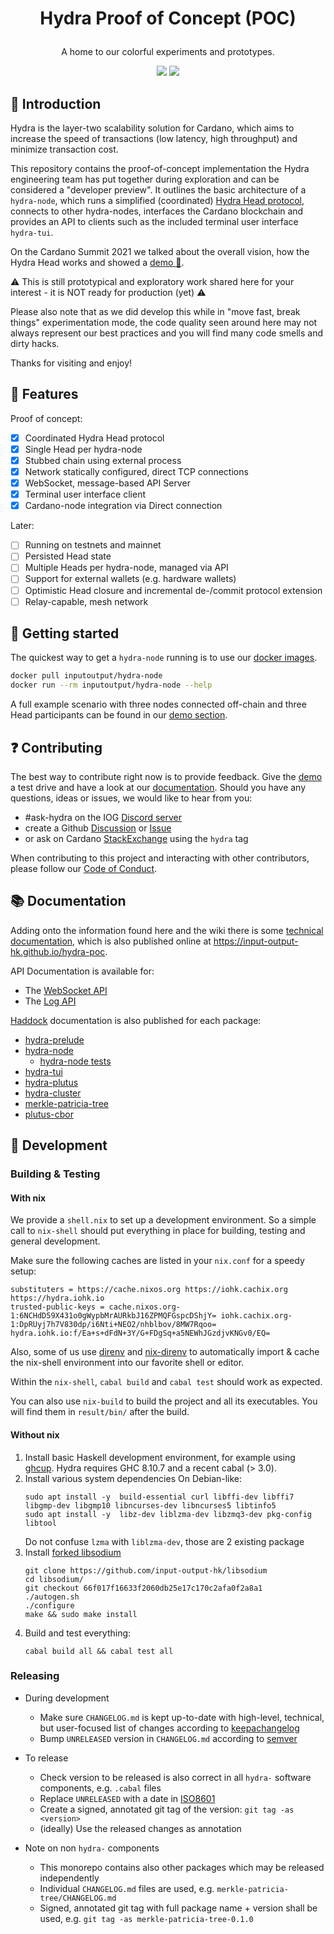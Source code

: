 # <p align="center">Hydra Proof of Concept (POC)</p>

<div align="center">
  <p>A home to our colorful experiments and prototypes.</p>
  <a href='https://github.com/input-output-hk/hydra-poc/actions'><img src="https://img.shields.io/github/workflow/status/input-output-hk/hydra-poc/CI?label=Tests&style=for-the-badge" /></a>
  <a href='https://hub.docker.com/r/inputoutput/hydra-node/tags'><img src="https://img.shields.io/github/workflow/status/input-output-hk/hydra-poc/Docker?label=Docker&style=for-the-badge" /></a>
</div>

## :sunrise_over_mountains: Introduction

Hydra is the layer-two scalability solution for Cardano, which aims to increase
the speed of transactions (low latency, high throughput) and minimize
transaction cost.

This repository contains the proof-of-concept implementation the Hydra
engineering team has put together during exploration and can be considered a
"developer preview". It outlines the basic architecture of a `hydra-node`, which
runs a simplified (coordinated) [Hydra Head
protocol](https://eprint.iacr.org/2020/299.pdf), connects to other hydra-nodes,
interfaces the Cardano blockchain and provides an API to clients such as the
included terminal user interface `hydra-tui`.

On the Cardano Summit 2021 we talked about the overall vision, how the Hydra Head
works and showed a [demo :movie_camera:](https://summit.cardano.org/sessions/hydra-the-multi-headed-scalability-protocol).

:warning: This is still prototypical and exploratory work shared here for your
interest - it is NOT ready for production (yet) :warning:

Please also note that as we did develop this while in "move fast, break things"
experimentation mode, the code quality seen around here may not always represent
our best practices and you will find many code smells and dirty hacks.

Thanks for visiting and enjoy!

## :rainbow: Features

Proof of concept:
- [x] Coordinated Hydra Head protocol
- [x] Single Head per hydra-node
- [x] Stubbed chain using external process
- [x] Network statically configured, direct TCP connections
- [x] WebSocket, message-based API Server
- [x] Terminal user interface client
- [x] Cardano-node integration via Direct connection

Later:
- [ ] Running on testnets and mainnet
- [ ] Persisted Head state
- [ ] Multiple Heads per hydra-node, managed via API
- [ ] Support for external wallets (e.g. hardware wallets)
- [ ] Optimistic Head closure and incremental de-/commit protocol extension
- [ ] Relay-capable, mesh network

## :rocket: Getting started

The quickest way to get a `hydra-node` running is to use our [docker
images](https://hub.docker.com/r/inputoutput/hydra-node/tags).

```sh
docker pull inputoutput/hydra-node
docker run --rm inputoutput/hydra-node --help
```

A full example scenario with three nodes connected off-chain and three Head
participants can be found in our [demo section](./demo).

## :question: Contributing

The best way to contribute right now is to provide feedback. Give the
[demo](./demo) a test drive and have a look at our [documentation](./docs).
Should you have any questions, ideas or issues, we would like to hear from you:

- #ask-hydra on the IOG [Discord server](https://discord.gg/Qq5vNTg9PT)
- create a Github [Discussion](https://github.com/input-output-hk/hydra-poc/discussions) or [Issue](https://github.com/input-output-hk/hydra-poc/issues/new)
- or ask on Cardano [StackExchange](https://cardano.stackexchange.com/) using the `hydra` tag

When contributing to this project and interacting with other contributors, please follow our [Code of Conduct](./CODE-OF-CONDUCT.md).

## :books: Documentation

Adding onto the information found here and the wiki there is some [technical
documentation](./docs), which is also published online at
https://input-output-hk.github.io/hydra-poc.

API Documentation is available for:
* The [WebSocket API](https://input-output-hk.github.io/json-schema-viewer/#/view?url=https://raw.githubusercontent.com/input-output-hk/hydra-poc/master/hydra-node/json-schemas/api.yaml)
* The [Log API](https://input-output-hk.github.io/json-schema-viewer/#/view?url=https://raw.githubusercontent.com/input-output-hk/hydra-poc/master/hydra-node/json-schemas/logs.yaml)

[Haddock](https://www.haskell.org/haddock/) documentation is also published for each package:
* [hydra-prelude](https://input-output-hk.github.io/hydra-poc/haddock/hydra-prelude/index.html)
* [hydra-node](https://input-output-hk.github.io/hydra-poc/haddock/hydra-node/index.html)
    * [hydra-node tests](https://input-output-hk.github.io/hydra-poc/haddock/hydra-node/tests/index.html)
* [hydra-tui](https://input-output-hk.github.io/hydra-poc/haddock/hydra-tui/index.html)
* [hydra-plutus](https://input-output-hk.github.io/hydra-poc/haddock/hydra-plutus/index.html)
* [hydra-cluster](https://input-output-hk.github.io/hydra-poc/haddock/hydra-cluster/index.html)
* [merkle-patricia-tree](https://input-output-hk.github.io/hydra-poc/haddock/merkle-patricia-tree/index.html)
* [plutus-cbor](https://input-output-hk.github.io/hydra-poc/haddock/plutus-cbor/index.html)

## :wrench: Development

### Building & Testing

#### With nix

We provide a `shell.nix` to set up a development environment. So a simple call
to `nix-shell` should put everything in place for building, testing and
general development.

Make sure the following caches are listed in your `nix.conf` for a speedy setup:

```
substituters = https://cache.nixos.org https://iohk.cachix.org https://hydra.iohk.io
trusted-public-keys = cache.nixos.org-1:6NCHdD59X431o0gWypbMrAURkbJ16ZPMQFGspcDShjY= iohk.cachix.org-1:DpRUyj7h7V830dp/i6Nti+NEO2/nhblbov/8MW7Rqoo= hydra.iohk.io:f/Ea+s+dFdN+3Y/G+FDgSq+a5NEWhJGzdjvKNGv0/EQ=
```

Also, some of us use [direnv](https://direnv.net/) and
[nix-direnv](https://github.com/nix-community/nix-direnv) to automatically
import & cache the nix-shell environment into our favorite shell or editor.

Within the `nix-shell`, `cabal build` and `cabal test` should work as expected.

You can also use `nix-build` to build the project and all its executables. You
will find them in `result/bin/` after the build.

#### Without nix

1. Install basic Haskell development environment, for example using [ghcup](https://www.haskell.org/ghcup/install/). Hydra requires GHC 8.10.7 and a recent cabal (> 3.0).
2. Install various system dependencies
   On Debian-like:
   ```
   sudo apt install -y  build-essential curl libffi-dev libffi7 libgmp-dev libgmp10 libncurses-dev libncurses5 libtinfo5
   sudo apt install -y  libz-dev liblzma-dev libzmq3-dev pkg-config libtool
   ```
   Do not confuse `lzma` with `liblzma-dev`, those are 2 existing package
3. Install [forked libsodium](https://github.com/input-output-hk/libsodium)
   ```
   git clone https://github.com/input-output-hk/libsodium
   cd libsodium/
   git checkout 66f017f16633f2060db25e17c170c2afa0f2a8a1
   ./autogen.sh
   ./configure
   make && sudo make install
   ```
4. Build and test everything:
   ```
   cabal build all && cabal test all
   ```

### Releasing

* During development
  + Make sure `CHANGELOG.md` is kept up-to-date with high-level, technical, but user-focused list of changes according to [keepachangelog](https://keepachangelog.com/en/1.0.0/)
  + Bump `UNRELEASED` version in `CHANGELOG.md` according to [semver](https://semver.org/)

* To release
  + Check version to be released is also correct in all `hydra-` software components, e.g. `.cabal` files
  + Replace `UNRELEASED` with a date in [ISO8601](https://en.wikipedia.org/wiki/ISO_8601)
  + Create a signed, annotated git tag of the version: `git tag -as <version>`
  + (ideally) Use the released changes as annotation

* Note on non `hydra-` components
  + This monorepo contains also other packages which may be released independently
  + Individual `CHANGELOG.md` files are used, e.g. `merkle-patricia-tree/CHANGELOG.md`
  + Signed, annotated git tag with full package name + version shall be used,
    e.g. `git tag -as merkle-patricia-tree-0.1.0`
